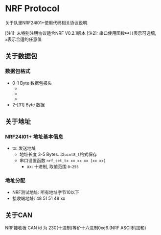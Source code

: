 # NRF Protocol

关于队里NRF24l01+使用代码相关协议说明.

[注1]: 未特别注明协议适合NRF V0.2.1版本
[注2]: 串口使用函数中`[]`表示可选填, `x`表示合适的任意值

## 关于数据包

### 数据包格式

- 0-1 Byte 数据包报头
  - [3:0]: 接收处理
  - [7:4]: 发送端
  - [8:15]: 保留
- 2-[31] Byte 数据

## 关于地址

### NRF24l01+ 地址基本信息

- tx: 发送地址
  - 地址长度 3-5 Bytes. 以`uint8_t`格式保存
  - 串口设置函数 `nrf_set_tx xx xx xx [xx xx]`
    - xx: 十进制, 取值范围 `0~255`

### 地址分配

- NRF测试地址: 所有地址字节10以下
- 接收端地址: 48 51 51 48 xx

## 关于CAN

NRF接收板 CAN id 为 230(十进制)等价十六进制0xe6.(NRF ASCII码加和)
